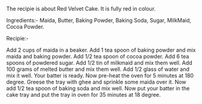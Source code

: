 The recipie is about Red Velvet Cake. It is fully red in colour.

Ingredients:-
Maida, Butter, Baking Powder, Baking Soda, Sugar, MilkMaid, Cocoa Powder.

Recipie:-

Add 2 cups of maida in a beaker.
Add 1 tea spoon of baking powder and mix maida and baking powder.
Add 1/2 tea spoon of cocoa powder.
Add 6 tea spoons of powdered sugar.
Add 1/2 tin of milkmaid and mix them well.
Add 100 grams of melted butter and mix them well.
Add 1/2 glass of water and mix it well.
Your batter is ready.
Now pre-heat the oven for 5 minutes at 180 degree.
Greese the tray with ghee and sprinkle some maida over it.
Now add 1/2 tea spoon of baking soda and mix well.
Now put your batter in the cake tray and put the tray in oven for 35 minutes at 18 degree.